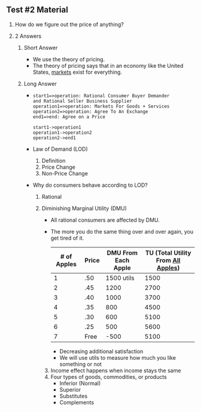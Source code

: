 ## Test #2 Material

1. How do we figure out the price of anything?

2. 2 Answers

   1. Short Answer

      - We use the theory of pricing.
      - The theory of pricing says that in an economy like the United States, <u>markets</u> exist for everything.

   2. Long Answer

      - ```flow
        start1=>operation: Rational Consumer Buyer Demander
        and Rational Seller Business Supplier
        operation1=>operation: Markets For Goods + Services
        operation2=>operation: Agree To An Exchange
        end1=>end: Agree on a Price

        start1->operation1
        operation1->operation2
        operation2->end1
        ```

      - Law of Demand (LOD)

        1. Definition
        2. Price Change
        3. Non-Price Change

      - Why do consumers behave according to LOD?

        1. Rational

        2. Diminishing Marginal Utility (DMU)

           - All rational consumers are affected by DMU.

           - The more you do the same thing over and over again, you get tired of it.

             | # of Apples | Price | DMU From Each Apple | TU (Total Utility From <u>All Apples</u>) |
             | ----------- | ----- | ------------------- | ---------------------------------------- |
             | 1           | .50   | 1500 utils          | 1500                                     |
             | 2           | .45   | 1200                | 2700                                     |
             | 3           | .40   | 1000                | 3700                                     |
             | 4           | .35   | 800                 | 4500                                     |
             | 5           | .30   | 600                 | 5100                                     |
             | 6           | .25   | 500                 | 5600                                     |
             | 7           | Free  | -500                | 5100                                     |

             - Decreasing additional satisfaction
             - We will use utils to measure how much you like something or not

           3. Income effect happens when income stays the same
           4. Four types of goods, commodities, or products
              - Inferior (Normal)
              - Superior
              - Substitutes
              - Complements